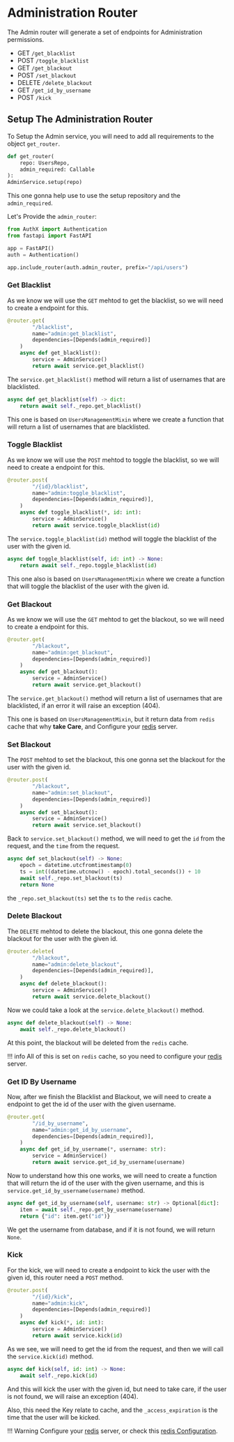 # Administration Router

The Admin router will generate a set of endpoints for Administration permissions.

* GET `/get_blacklist`
* POST `/toggle_blacklist`
* GET `/get_blackout`
* POST `/set_blackout`
* DELETE `/delete_blackout`
* GET `/get_id_by_username`
* POST `/kick`

## Setup The Administration Router

To Setup the Admin service, you will need to add all requirements to the object `get_router`.

```py
def get_router(
    repo: UsersRepo,
    admin_required: Callable
):
AdminService.setup(repo)
```

This one gonna help use to use the setup repository and the `admin_required`.

Let's Provide the `admin_router`:

```py
from AuthX import Authentication
from fastapi import FastAPI

app = FastAPI()
auth = Authentication()

app.include_router(auth.admin_router, prefix="/api/users")
```

### Get Blacklist

As we know we will use the `GET` mehtod to get the blacklist, so we will need to create a endpoint for this.

```py
@router.get(
        "/blacklist",
        name="admin:get_blacklist",
        dependencies=[Depends(admin_required)]
    )
    async def get_blacklist():
        service = AdminService()
        return await service.get_blacklist()
```

The `service.get_blacklist()` method will return a list of usernames that are blacklisted.

```py
async def get_blacklist(self) -> dict:
    return await self._repo.get_blacklist()
```

This one is based on `UsersManagementMixin` where we create a function that will return a list of usernames that are blacklisted.

### Toggle Blacklist

As we know we will use the `POST` mehtod to toggle the blacklist, so we will need to create a endpoint for this.

```py
@router.post(
        "/{id}/blacklist",
        name="admin:toggle_blacklist",
        dependencies=[Depends(admin_required)],
    )
    async def toggle_blacklist(*, id: int):
        service = AdminService()
        return await service.toggle_blacklist(id)
```

The `service.toggle_blacklist(id)` method will toggle the blacklist of the user with the given id.

```py
async def toggle_blacklist(self, id: int) -> None:
    return await self._repo.toggle_blacklist(id)
```

This one also is based on `UsersManagementMixin` where we create a function that will toggle the blacklist of the user with the given id.

### Get Blackout

As we know we will use the `GET` mehtod to get the blackout, so we will need to create a endpoint for this.

```py
@router.get(
        "/blackout",
        name="admin:get_blackout",
        dependencies=[Depends(admin_required)]
    )
    async def get_blackout():
        service = AdminService()
        return await service.get_blackout()
```

The `service.get_blackout()` method will return a list of usernames that are blacklisted, if an error it will raise an exception (404).

This one is based on `UsersManagementMixin`, but it return data from `redis` cache that why __take Care__, and Configure your [redis](https://redis.io/) server.

### Set Blackout

The `POST` mehtod to set the blackout, this one gonna set the blackout for the user with the given id.

```py
@router.post(
        "/blackout",
        name="admin:set_blackout",
        dependencies=[Depends(admin_required)]
    )
    async def set_blackout():
        service = AdminService()
        return await service.set_blackout()
```

Back to `service.set_blackout()` method, we will need to get the `id` from the request, and the `time` from the request.

```py
async def set_blackout(self) -> None:
    epoch = datetime.utcfromtimestamp(0)
    ts = int((datetime.utcnow() - epoch).total_seconds()) + 10
    await self._repo.set_blackout(ts)
    return None
```

the `_repo.set_blackout(ts)` set the `ts` to the `redis` cache.

### Delete Blackout

The `DELETE` mehtod to delete the blackout, this one gonna delete the blackout for the user with the given id.

```py
@router.delete(
        "/blackout",
        name="admin:delete_blackout",
        dependencies=[Depends(admin_required)],
    )
    async def delete_blackout():
        service = AdminService()
        return await service.delete_blackout()
```

Now we could take a look at the `service.delete_blackout()` method.

```py
async def delete_blackout(self) -> None:
    await self._repo.delete_blackout()
```

At this point, the blackout will be deleted from the `redis` cache.

!!! info
    All of this is set on `redis` cache, so you need to configure your [redis](https://redis.io/) server.

### Get ID By Username

Now, after we finish the Blacklist and Blackout, we will need to create a endpoint to get the id of the user with the given username.

```py
@router.get(
        "/id_by_username",
        name="admin:get_id_by_username",
        dependencies=[Depends(admin_required)],
    )
    async def get_id_by_username(*, username: str):
        service = AdminService()
        return await service.get_id_by_username(username)
```

Now to understand how this one works, we will need to create a function that will return the id of the user with the given username, and this is `service.get_id_by_username(username)` method.

```py
async def get_id_by_username(self, username: str) -> Optional[dict]:
    item = await self._repo.get_by_username(username)
    return {"id": item.get("id")}
```

We get the username from database, and if it is not found, we will return `None`.

### Kick

For the kick, we will need to create a endpoint to kick the user with the given id, this router need a `POST` method.

```py
@router.post(
        "/{id}/kick",
        name="admin:kick",
        dependencies=[Depends(admin_required)]
    )
    async def kick(*, id: int):
        service = AdminService()
        return await service.kick(id)
```

As we see, we will need to get the id from the request, and then we will call the `service.kick(id)` method.

```py
async def kick(self, id: int) -> None:
    await self._repo.kick(id)
```

And this will kick the user with the given id, but need to take care, if the user is not found, we will raise an exception (404).

Also, this need the Key relate to cache, and the `_access_expiration` is the time that the user will be kicked.

!!! Warning
    Configure your [redis](https://redis.io/) server, or check this [redis Configuration](../cache/index.md).
